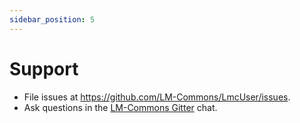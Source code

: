 ```yaml
---
sidebar_position: 5
---
```

# Support

- File issues at https://github.com/LM-Commons/LmcUser/issues.
- Ask questions in the [LM-Commons Gitter](https://gitter.im/LM-Commons/community) chat.